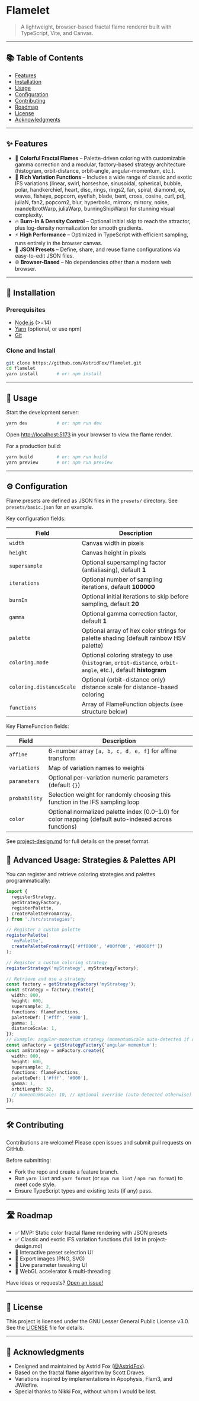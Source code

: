 # Flamelet

> A lightweight, browser-based fractal flame renderer built with TypeScript, Vite, and Canvas.

---

## 📚 Table of Contents

- [Features](#features)
- [Installation](#installation)
- [Usage](#usage)
- [Configuration](#configuration)
- [Contributing](#contributing)
- [Roadmap](#roadmap)
- [License](#license)
- [Acknowledgments](#acknowledgments)

---

## ✨ Features

- 🌈 **Colorful Fractal Flames** – Palette-driven coloring with customizable gamma correction and a modular, factory-based strategy architecture (histogram, orbit-distance, orbit-angle, angular-momentum, etc.).
- 🔄 **Rich Variation Functions** – Includes a wide range of classic and exotic IFS variations (linear, swirl, horseshoe, sinusoidal, spherical, bubble, polar, handkerchief, heart, disc, rings, rings2, fan, spiral, diamond, ex, waves, fisheye, popcorn, eyefish, blade, bent, cross, cosine, curl, pdj, juliaN, fan2, popcorn2, blur, hyperbolic, mirrorx, mirrory, noise, mandelbrotWarp, juliaWarp, burningShipWarp) for stunning visual complexity.
- 🔥 **Burn-In & Density Control** – Optional initial skip to reach the attractor, plus log-density normalization for smooth gradients.
- ⚡ **High Performance** – Optimized in TypeScript with efficient sampling, runs entirely in the browser canvas.
- 🔧 **JSON Presets** – Define, share, and reuse flame configurations via easy-to-edit JSON files.
- 🌐 **Browser-Based** – No dependencies other than a modern web browser.

---

## 🔧 Installation

### Prerequisites

- [Node.js](https://nodejs.org/) (>=14)
- [Yarn](https://yarnpkg.com/) (optional, or use npm)
- [Git](https://git-scm.com/)

### Clone and Install

```bash
git clone https://github.com/AstridFox/flamelet.git
cd flamelet
yarn install       # or: npm install
```

---

## 🚀 Usage

Start the development server:

```bash
yarn dev           # or: npm run dev
```

Open <http://localhost:5173> in your browser to view the flame render.

For a production build:

```bash
yarn build         # or: npm run build
yarn preview       # or: npm run preview
```

---

## ⚙️ Configuration

Flame presets are defined as JSON files in the `presets/` directory. See `presets/basic.json` for an example.

Key configuration fields:

| Field                    | Description                                                                                                   |
| ------------------------ | ------------------------------------------------------------------------------------------------------------- |
| `width`                  | Canvas width in pixels                                                                                        |
| `height`                 | Canvas height in pixels                                                                                       |
| `supersample`            | Optional supersampling factor (antialiasing), default **1**                                                   |
| `iterations`             | Optional number of sampling iterations, default **100000**                                                    |
| `burnIn`                 | Optional initial iterations to skip before sampling, default **20**                                           |
| `gamma`                  | Optional gamma correction factor, default **1**                                                               |
| `palette`                | Optional array of hex color strings for palette shading (default rainbow HSV palette)                         |
| `coloring.mode`          | Optional coloring strategy to use (`histogram`, `orbit-distance`, `orbit-angle`, etc.), default **histogram** |
| `coloring.distanceScale` | Optional (orbit-distance only) distance scale for distance-based coloring                                     |
| `functions`              | Array of FlameFunction objects (see structure below)                                                          |

Key FlameFunction fields:

| Field         | Description                                                                                           |
| ------------- | ----------------------------------------------------------------------------------------------------- |
| `affine`      | 6-number array `[a, b, c, d, e, f]` for affine transform                                              |
| `variations`  | Map of variation names to weights                                                                     |
| `parameters`  | Optional per-variation numeric parameters (default `{}`)                                              |
| `probability` | Selection weight for randomly choosing this function in the IFS sampling loop                         |
| `color`       | Optional normalized palette index (0.0–1.0) for color mapping (default auto-indexed across functions) |

See [project-design.md](project-design.md) for full details on the preset format.

## 🎨 Advanced Usage: Strategies & Palettes API

You can register and retrieve coloring strategies and palettes programmatically:

```ts
import {
  registerStrategy,
  getStrategyFactory,
  registerPalette,
  createPaletteFromArray,
} from './src/strategies';

// Register a custom palette
registerPalette(
  'myPalette',
  createPaletteFromArray(['#ff0000', '#00ff00', '#0000ff'])
);

// Register a custom coloring strategy
registerStrategy('myStrategy', myStrategyFactory);

// Retrieve and use a strategy
const factory = getStrategyFactory('myStrategy');
const strategy = factory.create({
  width: 800,
  height: 600,
  supersample: 2,
  functions: flameFunctions,
  paletteDef: ['#fff', '#000'],
  gamma: 1,
  distanceScale: 1,
});
// Example: angular-momentum strategy (momentumScale auto-detected if omitted)
const amFactory = getStrategyFactory('angular-momentum');
const amStrategy = amFactory.create({
  width: 800,
  height: 600,
  supersample: 2,
  functions: flameFunctions,
  paletteDef: ['#fff', '#000'],
  gamma: 1,
  orbitLength: 32,
  // momentumScale: 10, // optional override (auto-detected otherwise)
});
```

---

## 🛠️ Contributing

Contributions are welcome! Please open issues and submit pull requests on GitHub.

Before submitting:

- Fork the repo and create a feature branch.
- Run `yarn lint` and `yarn format` (or `npm run lint` / `npm run format`) to meet code style.
- Ensure TypeScript types and existing tests (if any) pass.

---

## 🛣️ Roadmap

- ✅ MVP: Static color fractal flame rendering with JSON presets
- ✅ Classic and exotic IFS variation functions (full list in project-design.md)
- 🔲 Interactive preset selection UI
- 🔲 Export images (PNG, SVG)
- 🔲 Live parameter tweaking UI
- 🔲 WebGL accelerator & multi-threading

Have ideas or requests? [Open an issue!](https://github.com/AstridFox/flamelet/issues)

---

## 📜 License

This project is licensed under the GNU Lesser General Public License v3.0.
See the [LICENSE](LICENSE) file for details.

---

## 🙏 Acknowledgments

- Designed and maintained by Astrid Fox ([@AstridFox](https://github.com/AstridFox)).
- Based on the fractal flame algorithm by Scott Draves.
- Variations inspired by implementations in Apophysis, Flam3, and JWildfire.
- Special thanks to Nikki Fox, without whom I would be lost.
